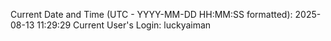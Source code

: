 Current Date and Time (UTC - YYYY-MM-DD HH:MM:SS formatted): 2025-08-13 11:29:29
Current User's Login: luckyaiman

